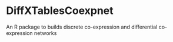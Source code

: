 # DiffXTablesCoexpnet
An R package to builds discrete co-expression and differential co-expression networks

